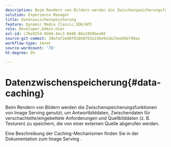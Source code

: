 ```yaml
---
description: Beim Rendern von Bildern werden die Zwischenspeicherungsfunktionen von Image Serving genutzt, um Antwortbilddaten, Zwischendaten für verschachtelte/eingebettete Anforderungen und Quellbilddaten (z. B. Texturen) zu speichern, die von einer externen Quelle abgerufen werden.
solution: Experience Manager
title: Datenzwischenspeicherung
feature: Dynamic Media Classic,SDK/API
role: Developer,Admin,User
exl-id: c7be9254-0dd4-4ec3-8448-86a18b9bea0d
source-git-commit: 38afaf2ed0f01868f02e236e941b23eed5b790aa
workflow-type: tm+mt
source-wordcount: '78'
ht-degree: 0%

---
```


# Datenzwischenspeicherung{#data-caching}

Beim Rendern von Bildern werden die Zwischenspeicherungsfunktionen von Image Serving genutzt, um Antwortbilddaten, Zwischendaten für verschachtelte/eingebettete Anforderungen und Quellbilddaten (z. B. Texturen) zu speichern, die von einer externen Quelle abgerufen werden.

Eine Beschreibung der Caching-Mechanismen finden Sie in der Dokumentation zum Image Serving .
